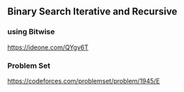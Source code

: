 ## Binary Search Iterative and Recursive

### using Bitwise
https://ideone.com/QYgv6T

### Problem Set

https://codeforces.com/problemset/problem/1945/E
